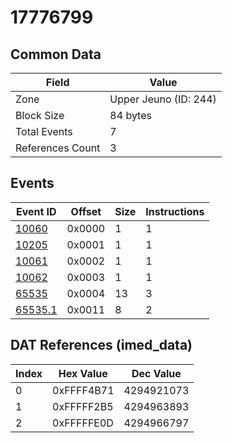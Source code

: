# 17776799

## Common Data

| Field            | Value                 |
|------------------|-----------------------|
| Zone             | Upper Jeuno (ID: 244) |
| Block Size       | 84 bytes              |
| Total Events     | 7                     |
| References Count | 3                     |

## Events

| Event ID                | Offset   |   Size |   Instructions |
|-------------------------|----------|--------|----------------|
| [10060](./10060.md)     | 0x0000   |      1 |              1 |
| [10205](./10205.md)     | 0x0001   |      1 |              1 |
| [10061](./10061.md)     | 0x0002   |      1 |              1 |
| [10062](./10062.md)     | 0x0003   |      1 |              1 |
| [65535](./65535.md)     | 0x0004   |     13 |              3 |
| [65535.1](./65535.1.md) | 0x0011   |      8 |              2 |

## DAT References (imed_data)

|   Index | Hex Value   |   Dec Value |
|---------|-------------|-------------|
|       0 | 0xFFFF4B71  |  4294921073 |
|       1 | 0xFFFFF2B5  |  4294963893 |
|       2 | 0xFFFFFE0D  |  4294966797 |
